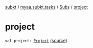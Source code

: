 [subkt](../../index.md) / [myaa.subkt.tasks](../index.md) / [Subs](index.md) / [project](./project.md)

# project

`val project: `[`Project`](https://docs.gradle.org/current/javadoc/org/gradle/api/Project.html) [(source)](https://github.com/Myaamori/SubKt/blob/0.1.11/src/main/kotlin/myaa/subkt/tasks/plugin.kt#L340)